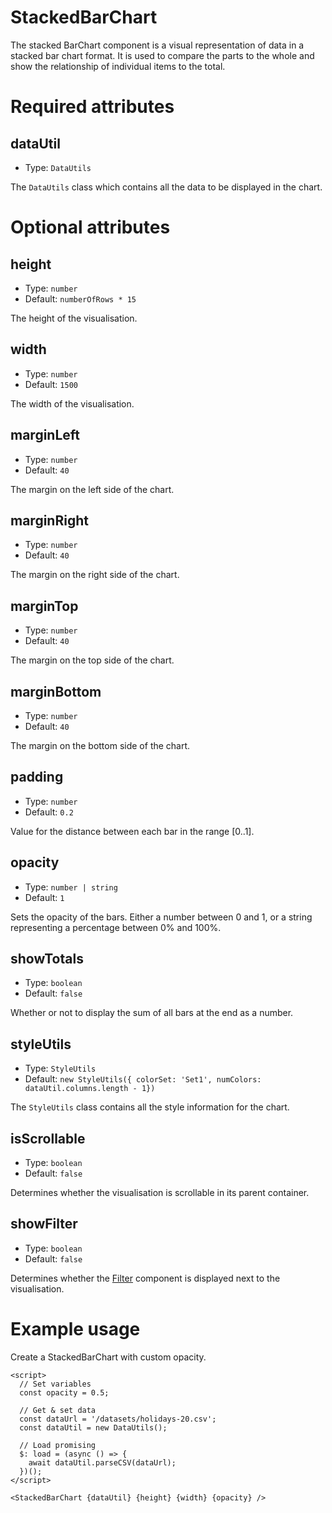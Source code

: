 # StackedBarChart

The stacked BarChart component is a visual representation of data in a stacked bar chart format. It is used to compare the parts to the whole and show the relationship of individual items to the total.

# Required attributes

## dataUtil

- Type: `DataUtils`

The `DataUtils` class which contains all the data to be displayed in the chart.

# Optional attributes

## height

- Type: `number`
- Default: `numberOfRows * 15`

The height of the visualisation.

## width

- Type: `number`
- Default: `1500`

The width of the visualisation.

## marginLeft

- Type: `number`
- Default: `40`

The margin on the left side of the chart.

## marginRight

- Type: `number`
- Default: `40`

The margin on the right side of the chart.

## marginTop

- Type: `number`
- Default: `40`

The margin on the top side of the chart.

## marginBottom

- Type: `number`
- Default: `40`

The margin on the bottom side of the chart.

## padding

- Type: `number`
- Default: `0.2`

Value for the distance between each bar in the range [0..1].

## opacity

- Type: `number | string`
- Default: `1`

Sets the opacity of the bars.
Either a number between 0 and 1, or a string representing a percentage between 0% and 100%.

## showTotals

- Type: `boolean`
- Default: `false`

Whether or not to display the sum of all bars at the end as a number.

## styleUtils

- Type: `StyleUtils`
- Default: `new StyleUtils({ colorSet: 'Set1', numColors: dataUtil.columns.length - 1})`

The `StyleUtils` class contains all the style information for the chart.

## isScrollable

- Type: `boolean`
- Default: `false`

Determines whether the visualisation is scrollable in its parent container.

## showFilter

- Type: `boolean`
- Default: `false`

Determines whether the [Filter](components/Filter.md) component is displayed next to the visualisation.

# Example usage

Create a StackedBarChart with custom opacity.

```svelte
<script>
  // Set variables
  const opacity = 0.5;

  // Get & set data
  const dataUrl = '/datasets/holidays-20.csv';
  const dataUtil = new DataUtils();

  // Load promising
  $: load = (async () => {
    await dataUtil.parseCSV(dataUrl);
  })();
</script>

<StackedBarChart {dataUtil} {height} {width} {opacity} />
```
